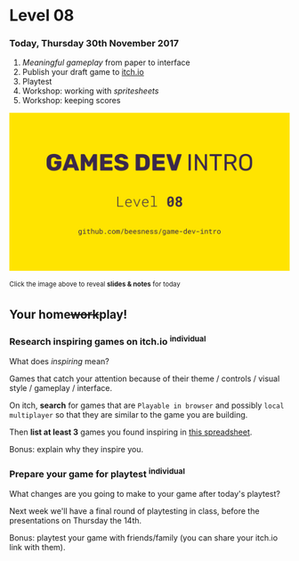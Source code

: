 # Level 08

### Today, Thursday 30th November 2017

1. *Meaningful gameplay* from paper to interface
2. Publish your draft game to [itch.io](https://itch.io/) 
3. Playtest
4. Workshop: working with *spritesheets*
5. Workshop: keeping scores

[![](assets/pres.png)](https://docs.google.com/presentation/d/1TFqgXjga3BjGUNhSQfp7Owb9NTMTwDgTkGJPdKkqhHA/edit?usp=sharing) 

<sup>Click the image above to reveal  **slides & notes** for today</sup>

## Your home<del>work</del>play!

### Research inspiring games on itch.io <sup>individual</sup>

What does *inspiring* mean?

Games that catch your attention because of their theme / controls / visual style / gameplay / interface.

On itch, **search** for games that are `Playable in browser` and possibly `local multiplayer` so that they are similar to the game you are building. 

Then **list at least 3** games you found inspiring in [this spreadsheet](http://bit.ly/vg-sheet).

Bonus: explain why they inspire you.

### Prepare your game for playtest <sup>individual</sup>

What changes are you going to make to your game after today's playtest?

Next week we'll have a final round of playtesting in class, before the presentations on Thursday the 14th. 

Bonus: playtest your game with friends/family (you can share your itch.io link with them).